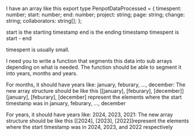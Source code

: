 I have an array like this
export type PenpotDataProcessed = {
timespent: number;
start: number;
end: number;
project: string;
page: string;
change: string;
collaborators: string[];
};

start is the starting timestamp
end is the ending timestamp
timespent is start - end

timespent is usually small.

I need you to write a function that segments this data into sub arrays depending on what is needed.
The function should be able to segment it into years, months and years.

For months, it should have years like:
january, feburary, ..., december: The new array structure should be like this
[[january], [feburary], [december]]
[january], [feburary], [december] represent the elements where the start timestamp was in january, feburary, ..., december

For years, it should have years like:
2024, 2023, 2021: The new array structure should be like this
[[2024], [2023], [2022]]represent the elements where the start timestamp was in 2024, 2023, and 2022 respectively

